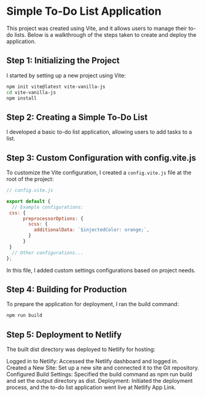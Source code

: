 # Simple To-Do List Application
This project was created using Vite, and it allows users to manage their to-do lists. Below is a walkthrough of the steps taken to create and deploy the application.

## Step 1: Initializing the Project
I started by setting up a new project using Vite:

```bash
npm init vite@latest vite-vanilla-js
cd vite-vanilla-js
npm install
```

## Step 2: Creating a Simple To-Do List
I developed a basic to-do list application, allowing users to add tasks to a list.

## Step 3: Custom Configuration with config.vite.js
To customize the Vite configuration, I created a ```config.vite.js``` file at the root of the project:

```js
// config.vite.js

export default {
  // Example configurations:
 css: {
      preprocessorOptions: {
        scss: {
          additionalData: `$injectedColor: orange;`,
        }
      }
 }
  // Other configurations...
};
```
In this file, I added custom settings configurations based on project needs.

## Step 4: Building for Production
To prepare the application for deployment, I ran the build command:

```bash
npm run build
```

## Step 5: Deployment to Netlify
The built dist directory was deployed to Netlify for hosting:

Logged in to Netlify: Accessed the Netlify dashboard and logged in.
Created a New Site: Set up a new site and connected it to the Git repository.
Configured Build Settings: Specified the build command as npm run build and set the output directory as dist.
Deployment: Initiated the deployment process, and the to-do list application went live at Netlify App Link.
